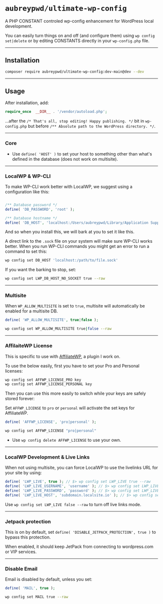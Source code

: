 # `aubreypwd/ultimate-wp-config`

A PHP CONSTANT controled wp-config enhancement for WordPress local development.

You can easily turn things on and off (and configure them) using `wp config set|delete` or by editing CONSTANTS directly in your `wp-config.php` file.

---------------------------------

## Installation

```bash
composer require aubreypwd/ultimate-wp-config:dev-main@dev --dev
```

---------------------------------

## Usage

After installation, add:

```php
require_once  __DIR__ . '/vendor/autoload.php';
```

...after the `/* That's all, stop editing! Happy publishing. */` bit in `wp-config.php`
 but before `/** Absolute path to the WordPress directory. */`.

---------------------------------

### Core

- Use `define( 'HOST' )` to set your host to something other than what's defined in the database (does not work on multisite).

---------------------------------

### LocalWP & WP-CLI

To make WP-CLI work better with LocalWP, we suggest using a configuration like this:

```php

/** Database password */
define( 'DB_PASSWORD', 'root' );

/** Database hostname */
define( 'DB_HOST', 'localhost:/Users/aubreypwd/Library/Application Support/Local/run/QTHTAm9k8/mysql/mysqld.sock' );

```

And so when you install this, we will bark at you to set it like this.

A direct link to the `.sock` file on your system will make sure WP-CLI works better. When you run WP-CLI commands you might get an error to run a command to set this:

```bash
wp config set DB_HOST 'localhost:/path/to/file.sock'
```

If you want the barking to stop, set:

```bash
wp config set LWP_DB_HOST_NO_SOCKET true --raw
```

---------------------------------

### Multisite

When `WP_ALLOW_MULTISITE` is set to `true`, multisite will automatically be enabled for a multisite DB.

```php
define( 'WP_ALLOW_MULTISITE', true|false );
```

```bash
wp config set WP_ALLOW_MULTISITE true|false --raw
```

---------------------------------

### AffilaiteWP License

This is specific to use with [AffiliateWP](https://affiliatewp.com), a plugin I work on.

To use the below easily, first you have to set your Pro and Personal licenses:

```bash
wp config set AFFWP_LICENSE_PRO key
wp config set AFFWP_LICENSE_PERSONAL key
```

Then you can use this more easily to switch while your keys are safely stored forever:

Set `AFFWP_LICENSE` to `pro` or `personal` will activate the set keys for AffiliateWP.

```php
define( 'AFFWP_LICENSE', 'pro|personal' );
```

```bash
wp config set AFFWP_LICENSE "pro|personal"
```

- Use `wp config delete AFFWP_LICENSE` to use your own.

---------------------------------

### LocalWP Development & Live Links

When not using multisite, you can force LocalWP to use the livelinks URL for your site by using:

```php
define( 'LWP_LIVE', true ); // $> wp config set LWP_LIVE true --raw
define( 'LWP_LIVE_USERNAME', 'username' ); // $> wp config set LWP_LIVE_USERNAME 'username'
define( 'LWP_LIVE_PASSWORD', 'password' ); // $> wp config set LWP_LIVE_PASSWORD 'password'
define( 'LWP_LIVE_HOST', 'subdomain.localsite.io' ); // $> wp config set LWP_LIVE_HOST 'example.com'
```

Use `wp config set LWP_LIVE false --raw` to turn off live links mode.

--------------------------------------

### Jetpack protection

This is on by default, set `define( 'DISABLE_JETPACK_PROTECTION', true )` to bypass this protection.

When enabled, it should keep JetPack from connecting to wordpress.com or VIP services.

--------------------------------------

### Disable Email

Email is disabled by default, unless you set:

```php
define( 'MAIL', true );
```

```bash
wp config set MAIL true --raw
```